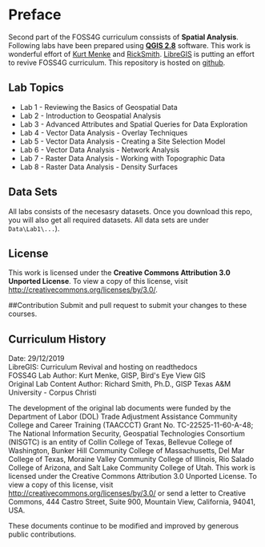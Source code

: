 # Preface
Second part of the FOSS4G curriculum conssists of **Spatial Analysis**. 
Following labs have been prepared using [**QGIS 2.8**](https://www.qgis.org) software. This work
is wonderful effort of [Kurt Menke](https://twitter.com/geomenke) and [RickSmith](https://github.com/RickSmith). 
[LibreGIS](https://github.com/libregis) is putting an effort to revive FOSS4G curriculum. This repository is hosted 
on [github](https://github.com/libregis/GST101).

## Lab Topics
+ Lab 1 - Reviewing the Basics of Geospatial Data
+ Lab 2 - Introduction to Geospatial Analysis
+ Lab 3 - Advanced Attributes and Spatial Queries for Data Exploration
+ Lab 4 - Vector Data Analysis - Overlay Techniques
+ Lab 5 - Vector Data Analysis - Creating a Site Selection Model
+ Lab 6 - Vector Data Analysis - Network Analysis
+ Lab 7 - Raster Data Analysis - Working with Topographic Data
+ Lab 8 - Raster Data Analysis - Density Surfaces


## Data Sets
All labs consists of the necesasry datasets. Once you download this repo, you will also get all required datasets.
All data sets are under `Data\Lab1\...`). 


## License  
This work is licensed under the **Creative Commons Attribution 3.0 Unported License**.  To view a copy of this license, visit <http://creativecommons.org/licenses/by/3.0/>.

##Contribution
Submit and pull request to submit your changes to these courses. 

## Curriculum History
Date: 29/12/2019  
LibreGIS: Curriculum Revival and hosting on readthedocs  
FOSS4G Lab Author: Kurt Menke, GISP, Bird's Eye View GIS  
Original Lab Content Author:
Richard Smith, Ph.D., GISP
Texas A&M University - Corpus Christi

The development of the original lab documents were funded by the Department of Labor (DOL) Trade Adjustment Assistance Community College and Career Training (TAACCCT) Grant No.  TC-22525-11-60-A-48; The National Information Security, Geospatial Technologies Consortium (NISGTC) is an entity of Collin College of Texas, Bellevue College of Washington, Bunker Hill Community College of Massachusetts, Del Mar College of Texas, Moraine Valley Community College of Illinois, Rio Salado College of Arizona, and Salt Lake Community College of Utah.  This work is licensed under the Creative Commons Attribution 3.0 Unported License.  To view a copy of this license, visit <http://creativecommons.org/licenses/by/3.0/> or send a letter to Creative Commons, 444 Castro Street, Suite 900, Mountain View, California, 94041, USA.  

These documents continue to be modified and improved by generous public contributions.
